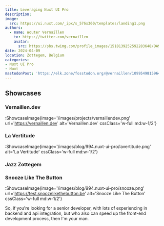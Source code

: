 ```yaml
---
title: Leveraging Nuxt UI Pro
description: 
image:
  src: https://ui.nuxt.com/_ipx/s_576x360/templates/landing1.png
authors:
  - name: Wouter Vernaillen
    to: https://twitter.com/vernaillen
    avatar:
      src: https://pbs.twimg.com/profile_images/1518139252592283648/OA9KuIjb_400x400.jpg
date: 2024-04-09
location: Zottegem, Belgium
categories:
- Nuxt UI Pro
- Nuxt
mastodonPost: 'https://elk.zone/fosstodon.org/@vernaillen/109954981596443382'
---
```



## Showcases

### Vernaillen.dev

:ShowcaseImage{image='/images/projects/vernaillendev.png' url='https://vernaillen.dev' alt='Vernaillen.dev'  cssClass='w-full md:w-1/2'}

### La Vertitude

:ShowcaseImage{image='/images/blog/994.nuxt-ui-pro/lavertitude.png' alt='La Vertitude' cssClass='w-full md:w-1/2'}

### Jazz Zottegem

### Snooze Like The Button

:ShowcaseImage{image='/images/blog/994.nuxt-ui-pro/snooze.png' url='https://test.snoozelikethebutton.be' alt='Snooze Like The Button' cssClass='w-full md:w-1/2'}

So, if you're looking for a senior developer, with lots of experiencing in backend and api integration, but who also can speed up the front-end development process, then I'm your man. 
